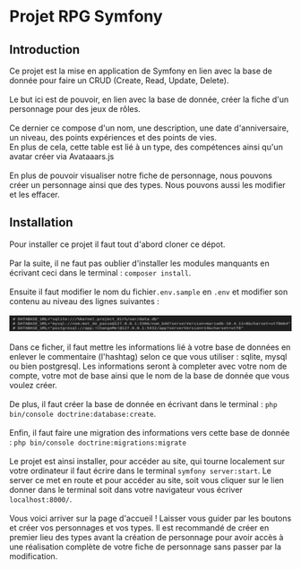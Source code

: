 <h1>Projet RPG Symfony</h1>

<h2>Introduction</h2>

<p>Ce projet est la mise en application de Symfony en lien avec la base de donnée pour faire un CRUD (Create, Read, Update, Delete).
<br><br>
Le but ici est de pouvoir, en lien avec la base de donnée, créer la fiche d'un personnage pour des jeux de rôles.
<br><br>
Ce dernier ce compose d'un nom, une description, une date d'anniversaire, un niveau, des points expériences et des points de vies.<br>
En plus de cela, cette table est lié à un type, des compétences ainsi qu'un avatar créer via Avataaars.js
<br><br>
En plus de pouvoir visualiser notre fiche de personnage, nous pouvons créer un personnage ainsi que des types. Nous pouvons aussi les modifier et les effacer.
</p>


<h2>Installation</h2>

<p>Pour installer ce projet il faut tout d'abord cloner ce dépot.
<br><br>
Par la suite, il ne faut pas oublier d'installer les modules manquants en écrivant ceci dans le terminal : <code>composer install</code>.
<br><br>
Ensuite il faut modifier le nom du fichier<code>.env.sample</code> en <code>.env</code> et modifier son contenu au niveau des lignes suivantes : 
<br><br><img src="BDD-env.png"></img><br><br>
Dans ce ficher, il faut mettre les informations lié à votre base de données en enlever le commentaire (l'hashtag) selon ce que vous utiliser : sqlite, mysql ou bien postgresql. Les informations seront à completer avec votre nom de compte, votre mot de base ainsi que le nom de la base de donnée que vous voulez créer.
<br><br>
De plus, il faut créer la base de donnée en écrivant dans le terminal : <code>php bin/console doctrine:database:create</code>.
<br><br>
Enfin, il faut faire une migration des informations vers cette base de donnée : <code>php bin/console doctrine:migrations:migrate</code>
<br><br>
Le projet est ainsi installer, pour accéder au site, qui tourne localement sur votre ordinateur il faut écrire dans le terminal <code>symfony server:start</code>. Le server ce met en route et pour accéder au site, soit vous cliquer sur le lien donner dans le terminal soit dans votre navigateur vous écriver <code>localhost:8000/</code>.
<br><br>
Vous voici arriver sur la page d'accueil ! Laisser vous guider par les boutons et créer vos personnages et vos types.
Il est recommandé de créer en premier lieu des types avant la création de personnage pour avoir accès à une réalisation complète de votre fiche de personnage sans passer par la modification.
</p>